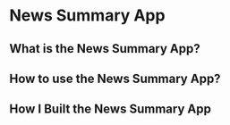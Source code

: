 # News Summary App

## What is the News Summary App?

## How to use the News Summary App?

## How I Built the News Summary App
